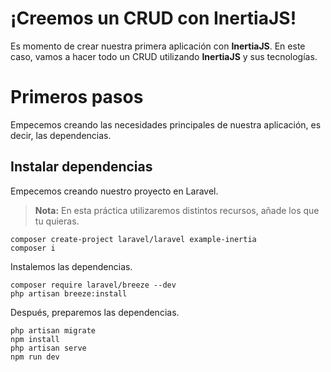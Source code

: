 # ¡Creemos un CRUD con InertiaJS!

Es momento de crear nuestra primera aplicación con **InertiaJS**. En este caso, vamos a hacer todo un CRUD utilizando **InertiaJS** y sus tecnologías.

# Primeros pasos

Empecemos creando las necesidades principales de nuestra aplicación, es decir, las dependencias.

## Instalar dependencias

Empecemos creando nuestro proyecto en Laravel.

> **Nota:** En esta práctica utilizaremos distintos recursos, añade los que tu quieras.

    composer create-project laravel/laravel example-inertia
    composer i

Instalemos las dependencias.

    composer require laravel/breeze --dev
    php artisan breeze:install

Después, preparemos las dependencias.

    php artisan migrate
    npm install
    php artisan serve
    npm run dev
